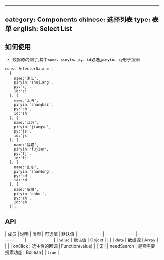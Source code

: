 ---
category: Components
chinese: 选择列表
type: 表单
english: Select List 
----------------------



## 如何使用

* 数据源的例子,其中`name`、`pinyin`、`py`、`id`必选,`pinyin`、`py`用于搜索

```
const SelectorData = [
  {
    name:'浙江',
    pinyin:'zhejiang',
    py:'zj',
    id:'zj'
  }, {
    name:'上海',
    pinyin:'shanghai',
    py:'sh',
    id:'sh'
  }, {
    name:'江苏',
    pinyin:'jiangsu',
    py:'js',
    id:'js'
  }, {
    name:'福建',
    pinyin:'fujian',
    py:'fj',
    id:'fj'
  }, {
    name:'山东',
    pinyin:'shandong',
    py:'sd',
    id:'sd'
  }, {
    name:'安徽',
    pinyin:'anhui',
    py:'ah',
    id:'ah'
  }];
```

## API

| 成员        | 说明           | 类型        |  可选值       | 默认值       |
|------------|----------------|--------------------|--------------|
| value    | 默认值        | Object |    |  |
| data   | 数据源        | Array |    |   |
| onClick  | 选中后的回调  | Function(value) | |  无  |
| needSearch    | 是否需要搜索功能        | Bollean | |  `true`  |